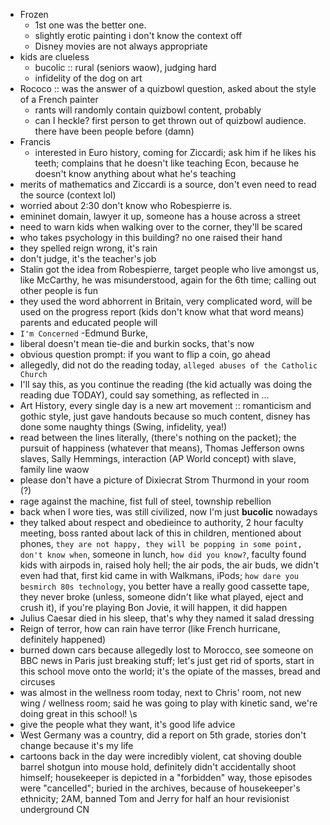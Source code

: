 - Frozen
	- 1st one was the better one.
	- slightly erotic painting i don't know the context off
	- Disney movies are not always appropriate
- kids are clueless
	- bucolic :: rural (seniors waow), judging hard
	- infidelity of the dog on art
- Rococo :: was the answer of a quizbowl question, asked about the style of a French painter
	- rants will randomly contain quizbowl content, probably
	- can I heckle? first person to get thrown out of quizbowl audience. there have been people before (damn)
- Francis
	- interested in Euro history, coming for Ziccardi; ask him if he likes his teeth; complains that he doesn't like teaching Econ, because he doesn't know anything about what he's teaching
- merits of mathematics and Ziccardi is a source, don't even need to read the source (context lol)
- worried about 2:30 don't know who Robespierre is.
- emininet domain, lawyer it up, someone has a house across a street
- need to warn kids when walking over to the corner, they'll be scared
- who takes psychology in this building? no one raised their hand
- they spelled reign wrong, it's rain
- don't judge, it's the teacher's job
- Stalin got the idea from Robespierre, target people who live amongst us, like McCarthy, he was misunderstood, again for the 6th time; calling out other people is fun
- they used the word abhorrent in Britain, very complicated word, will be used on the progress report (kids don't know what that word means) parents and educated people will
- `I'm Concerned` -Edmund Burke,
- liberal doesn't mean tie-die and burkin socks, that's now
- obvious question prompt: if you want to flip a coin, go ahead
- allegedly, did not do the reading today, `alleged abuses of the Catholic Church`
- I'll say this, as you continue the reading (the kid actually was doing the reading due TODAY), could say something, as reflected in ...
- Art History, every single day is a new art movement :: romanticism and gothic style, just gave handouts because so much content, disney has done some naughty things (Swing, infidelity, yea!)
- read between the lines literally, (there's nothing on the packet); the pursuit of happiness (whatever that means), Thomas Jefferson owns slaves, Sally Hemmings, interaction (AP World concept) with slave, family line waow
- please don't have a picture of Dixiecrat Strom Thurmond in your room (?)
- rage against the machine, fist full of steel, township rebellion
- back when I wore ties, was still civilized, now I'm just **bucolic** nowadays
- they talked about respect and obedieince to authority, 2 hour faculty meeting, boss ranted about lack of this in children, mentioned about phones, `they are not happy, they will be popping in some point, don't know when`, someone in lunch, `how did you know?`, faculty found kids with airpods in, raised holy hell; the air pods, the air buds, we didn't even had that, first kid came in with Walkmans, iPods; `how dare you besmirch 80s technology`, you better have a really good cassette tape, they never broke (unless, someone didn't like what played, eject and crush it), if you're playing Bon Jovie, it will happen, it did happen
- Julius Caesar died in his sleep, that's why they named it salad dressing
- Reign of terror, how can rain have terror (like French hurricane, definitely happened)
- burned down cars because allegedly lost to Morocco, see someone on BBC news in Paris just breaking stuff; let's just get rid of sports, start in this school move onto the world; it's the opiate of the masses, bread and circuses
- was almost in the wellness room today, next to Chris' room, not new wing / wellness room; said he was going to play with kinetic sand, we're doing great in this school! \\s
- give the people what they want, it's good life advice
- West Germany was a country, did a report on 5th grade, stories don't change because it's my life
- cartoons back in the day were incredibly violent, cat shoving double barrel shotgun into mouse hold, definitely didn't accidentally shoot himself; housekeeper is depicted in a "forbidden" way, those episodes were "cancelled"; buried in the archives, because of housekeeper's ethnicity; 2AM, banned Tom and Jerry for half an hour revisionist underground CN